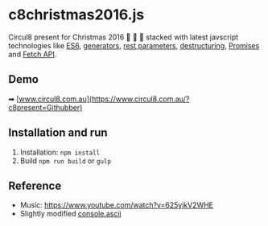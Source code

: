 # c8christmas2016.js

Circul8 present for Christmas 2016 🎅 🎄 🎁 stacked with latest javscript technologies like [ES6](https://en.wikipedia.org/wiki/ECMAScript), [generators](https://en.wikipedia.org/wiki/ECMAScript), [rest parameters](https://developer.mozilla.org/en/docs/Web/JavaScript/Reference/Functions/rest_parameters), [destructuring](https://developer.mozilla.org/en-US/docs/Web/JavaScript/Reference/Operators/Destructuring_assignment), [Promises](https://developer.mozilla.org/en/docs/Web/JavaScript/Reference/Global_Objects/Promise) and [Fetch API](https://developer.mozilla.org/en-US/docs/Web/API/Fetch_API).

## Demo
➡ [www.circul8.com.au](https://www.circul8.com.au/?c8present=Githubber)

## Installation and run

1. Installation: `npm install`
2. Build `npm run build` or `gulp`

## Reference
- Music: https://www.youtube.com/watch?v=625yjkV2WHE
- Slightly modified [console.ascii](https://github.com/Circul8/c8christmas2016)